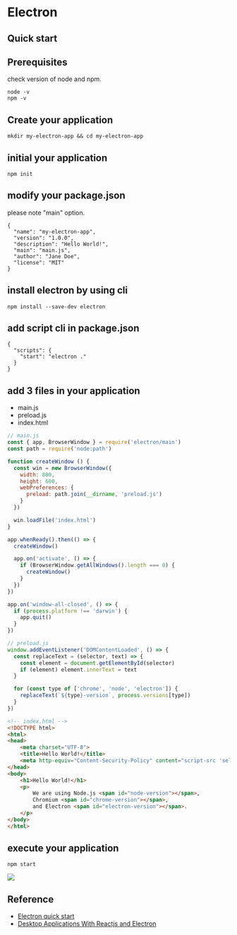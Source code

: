 # Electron

## Quick start

## Prerequisites

check version of node and npm.
```
node -v
npm -v
```

## Create your application
```
mkdir my-electron-app && cd my-electron-app
```

## initial your application
```
npm init
```

## modify your package.json

please note "main" option.

```
{
  "name": "my-electron-app",
  "version": "1.0.0",
  "description": "Hello World!",
  "main": "main.js",
  "author": "Jane Doe",
  "license": "MIT"
}
```

## install electron by using cli
```
npm install --save-dev electron
```

## add script cli in package.json
```
{
  "scripts": {
    "start": "electron ."
  }
}
```

## add 3 files in your application
- main.js
- preload.js
- index.html

```javascript
// main.js
const { app, BrowserWindow } = require('electron/main')
const path = require('node:path')

function createWindow () {
  const win = new BrowserWindow({
    width: 800,
    height: 600,
    webPreferences: {
      preload: path.join(__dirname, 'preload.js')
    }
  })

  win.loadFile('index.html')
}

app.whenReady().then(() => {
  createWindow()

  app.on('activate', () => {
    if (BrowserWindow.getAllWindows().length === 0) {
      createWindow()
    }
  })
})

app.on('window-all-closed', () => {
  if (process.platform !== 'darwin') {
    app.quit()
  }
})
```

```javascript
// preload.js
window.addEventListener('DOMContentLoaded', () => {
  const replaceText = (selector, text) => {
    const element = document.getElementById(selector)
    if (element) element.innerText = text
  }

  for (const type of ['chrome', 'node', 'electron']) {
    replaceText(`${type}-version`, process.versions[type])
  }
})
```

```html
<!-- index.html -->
<!DOCTYPE html>
<html>
<head>
    <meta charset="UTF-8">
    <title>Hello World!</title>
    <meta http-equiv="Content-Security-Policy" content="script-src 'self' 'unsafe-inline';" />
</head>
<body>
    <h1>Hello World!</h1>
    <p>
        We are using Node.js <span id="node-version"></span>,
        Chromium <span id="chrome-version"></span>,
        and Electron <span id="electron-version"></span>.
    </p>
</body>
</html>
```


## execute your application
```
npm start
```

![](https://www.electronjs.org/assets/images/simplest-electron-app-849f2d68df0c27475bfb850ed5d171a6.png)


## Reference
- [Electron quick start](https://www.electronjs.org/docs/latest/tutorial/quick-start/)
- [Desktop Applications With Reactjs and Electron](https://romankurnovskii.com/en/posts/howto-create-react-electron-app-ts/)